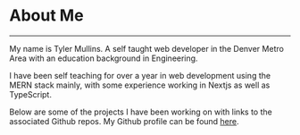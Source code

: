 # About Me
_________________________________________________________________________________________________

My name is Tyler Mullins. A self taught web developer in the Denver Metro Area with an education background in Engineering.

I have been self teaching for over a year in web development using the MERN stack mainly, with some experience working in Nextjs as well as TypeScript. 

Below are some of the projects I have been working on with links to the associated Github repos. My Github profile can be found [here](http://github.com/tmullin6).

